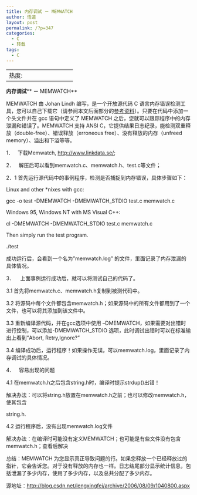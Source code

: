 ```yaml
---
title: 内存调试 － MEMWATCH
author: 悟道
layout: post
permalink: /?p=347
categories:
  - C
  - 转载
tags:
  - C
---
```

<table>
  <tr cellpadding=0><td>
    热度:
  </td><td cellpadding=0><img src='http://210.75.224.29/wordpress/wp-content/plugins/statpresscn/images/sun.gif' width=10 height=10 border=0 /></td><td cellpadding=0><img src='http://210.75.224.29/wordpress/wp-content/plugins/statpresscn/images/sun.gif' width=10 height=10 border=0 /></td><td cellpadding=0><img src='http://210.75.224.29/wordpress/wp-content/plugins/statpresscn/images/sun_dark.gif' width=10 height=10 border=0 /></td><td cellpadding=0><img src='http://210.75.224.29/wordpress/wp-content/plugins/statpresscn/images/sun_dark.gif' width=10 height=10 border=0 /></td><td cellpadding=0><img src='http://210.75.224.29/wordpress/wp-content/plugins/statpresscn/images/sun_dark.gif' width=10 height=10 border=0 /></td></tr>
</table>

**内存调试**** ****－**** MEMWATCH**

MEMWATCH 由 Johan Lindh 编写，是一个开放源代码 C 语言内存错误检测工具，您可以自己下载它（请参阅本文后面部分的[参考资料][1]）。只要在代码中添加一个头文件并在 gcc 语句中定义了 MEMWATCH 之后，您就可以跟踪程序中的内存泄漏和错误了。MEMWATCH 支持 ANSI C，它提供结果日志纪录，能检测双重释放（double-free）、错误释放（erroneous free）、没有释放的内存（unfreed memory）、溢出和下溢等等。

1．   下载Memwatch, <http://www.linkdata.se/>;

2．   解压后可以看到memwatch.c、memwatch.h、test.c等文件；

2．1 首先运行源代码中的事例程序，检测是否捕捉到内存错误，具体步骤如下：

Linux and other *nixes with gcc:

gcc -o test -DMEMWATCH -DMEMWATCH_STDIO test.c memwatch.c

Windows 95, Windows NT with MS Visual C++:

cl -DMEMWATCH -DMEMWATCH_STDIO test.c memwatch.c

Then simply run the test program.

./test

成功运行后，会看到一个名为&#8221;memwatch.log&#8221; 的文件，里面记录了内存泄漏的具体情况。

3．    上面事例运行成功后，就可以将测试自己的代码了。

3.1 首先将memwatch.c、memwatch.h复制到被测代码中。

3.2 将源码中每个文件都包含memwatch.h；如果源码中的所有文件都用到了一个文件，也可以将其添加到该文件中。

3.3 重新编译源代码，并在gcc选项中使用 –DMEMWATCH，如果需要对出错时进行控制，可以添加-DMEMWATCH_STDIO 选项，此时调试出错时可以在标准输出上看到&#8221;Abort, Retry,Ignore?”

3.4 编译成功后，运行程序！如果操作无误，可以memwatch.log，里面记录了内存调试的具体情况。

4．   容易出现的问题

4.1 在memwatch.h之后包含string.h时，编译时提示strdup()出错！

解决办法：可以将string.h放置在memwatch.h之前；也可以修改memwatch.h，使其包含

string.h.

4.2 运行程序后，没有出现memwatch.log文件

解决办法：在编译时可能没有定义MEMWATCH；也可能是有些文件没有包含memwatch.h；查看后解决

总结：MEMWATCH 为您显示真正导致问题的行。如果您释放一个已经释放过的指针，它会告诉您。对于没有释放的内存也一样。日志结尾部分显示统计信息，包括泄漏了多少内存，使用了多少内存，以及总共分配了多少内存。

源地址：http://blog.csdn.net/lengxingfei/archive/2006/08/09/1040800.aspx

 [1]: http://www-900.ibm.com/developerWorks/cn/linux/sdk/l-debug/index.shtml#resources